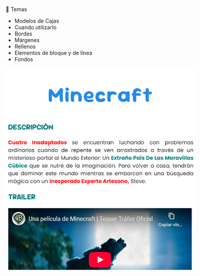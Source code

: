 🎯 Temas
- Modelos de Cajas
- Cuando utilizarlo
- Bordes
- Márgenes
- Rellenos
- Elementos de bloque y de línea
- Fondos

![Captura de pantalla](images/captura.png)